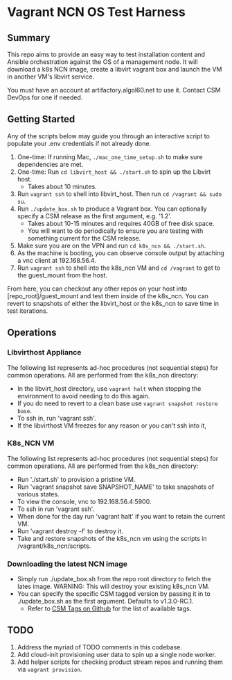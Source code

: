 # Vagrant NCN OS Test Harness

## Summary

This repo aims to provide an easy way to test installation content and Ansible orchestration against the OS of a management node.
It will download a k8s NCN image, create a libvirt vagrant box and launch the VM in another VM's libvirt service.

You must have an account at artifactory.algol60.net to use it. Contact CSM DevOps for one if needed.

## Getting Started

Any of the scripts below may guide you through an interactive script to populate your .env credentials if not already done.

1. One-time: If running Mac, `./mac_one_time_setup.sh` to make sure dependencies are met.
1. One-time: Run `cd libvirt_host && ./start.sh` to spin up the Libvirt host.
    - Takes about 10 minutes.
1. Run `vagrant ssh` to shell into libvirt_host. Then run `cd /vagrant && sudo su`.
1. Run `./update_box.sh` to produce a Vagrant box. You can optionally specify a CSM release as the first argument, e.g. '1.2'.
    - Takes about 10-15 minutes and requires 40GB of free disk space.
    - You will want to do periodically to ensure you are testing with something current for the CSM release.
1. Make sure you are on the VPN and run `cd k8s_ncn && ./start.sh`.
1. As the machine is booting, you can observe console output by attaching a vnc client at 192.168.56.4.
1. Run `vagrant ssh` to shell into the k8s_ncn VM and `cd /vagrant` to get to the guest_mount from the host.

From here, you can checkout any other repos on your host into [repo_root]/guest_mount and test them inside
of the k8s_ncn. You can revert to snapshots of either the libvirt_host or the k8s_ncn to save time in test
iterations.

## Operations

### Libvirthost Appliance

The following list represents ad-hoc procedures (not sequential steps) for common operations.
All are performed from the k8s_ncn directory:

- In the libvirt_host directory, use `vagrant halt` when stopping the environment to avoid needing to do this again.
- If you do need to revert to a clean base use `vagrant snapshot restore base`.
- To ssh in, run 'vagrant ssh'.
- If the libvirthost VM freezes for any reason or you can't ssh into it, 

### K8s_NCN VM

The following list represents ad-hoc procedures (not sequential steps) for common operations.
All are performed from the k8s_ncn directory:

- Run './start.sh' to provision a pristine VM.
- Run 'vagrant snapshot save SNAPSHOT_NAME' to take snapshots of various states.
- To view the console, vnc to 192.168.56.4:5900.
- To ssh in run 'vagrant ssh'.
- When done for the day run 'vagrant halt' if you want to retain the current VM.
- Run 'vagrant destroy -f' to destroy it.
- Take and restore snapshots of the k8s_ncn vm using the scripts in /vagrant/k8s_ncn/scripts.

### Downloading the latest NCN image

- Simply run ./update_box.sh from the repo root directory to fetch the lates image. WARNING: This will destroy your existing k8s_ncn VM.
- You can specify the specific CSM tagged version by passing it in to ./update_box.sh as the first argument. Defaults to v1.3.0-RC.1.
  - Refer to [CSM Tags on Github](https://github.com/Cray-HPE/csm/tags) for the list of available tags.

## TODO

1. Address the myriad of TODO comments in this codebase.
1. Add cloud-init provisioning user data to spin up a single node worker.
1. Add helper scripts for checking product stream repos and running them via `vagrant provision`.
